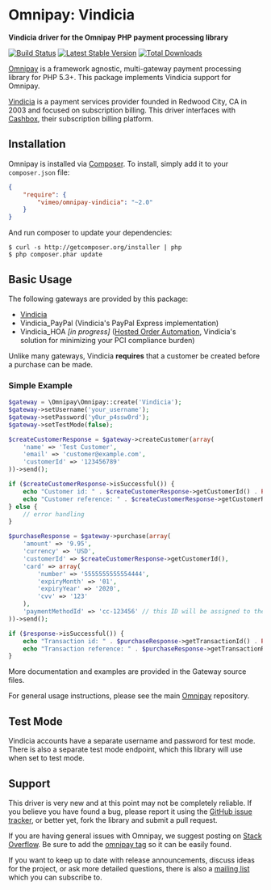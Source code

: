 # Omnipay: Vindicia

**Vindicia driver for the Omnipay PHP payment processing library**

[![Build Status](https://travis-ci.org/vimeo/omnipay-vindicia.png?branch=master)](https://travis-ci.org/vimeo/omnipay-vindicia)
[![Latest Stable Version](https://poser.pugx.org/vimeo/omnipay-vindicia/version.png)](https://packagist.org/packages/vimeo/omnipay-vindicia)
[![Total Downloads](https://poser.pugx.org/vimeo/omnipay-vindicia/d/total.png)](https://packagist.org/packages/vimeo/omnipay-vindicia)

[Omnipay](https://github.com/thephpleague/omnipay) is a framework agnostic, multi-gateway payment
processing library for PHP 5.3+. This package implements Vindicia support for Omnipay.

[Vindicia](https://vindicia.com/) is a payment services provider founded in Redwood City, CA in 2003 and focused on subscription billing. This driver interfaces with [Cashbox](https://www.vindicia.com/solutions/vindicia-cashbox), their subscription billing platform.

## Installation

Omnipay is installed via [Composer](http://getcomposer.org/). To install, simply add it
to your `composer.json` file:

```json
{
    "require": {
        "vimeo/omnipay-vindicia": "~2.0"
    }
}
```

And run composer to update your dependencies:

```
$ curl -s http://getcomposer.org/installer | php
$ php composer.phar update
```

## Basic Usage

The following gateways are provided by this package:

* [Vindicia](https://vindicia.com/)
* Vindicia_PayPal (Vindicia's PayPal Express implementation)
* Vindicia_HOA *[in progress]* ([Hosted Order Automation](https://www.vindicia.com/resources/data-sheets/hosted-order-automation), Vindicia's solution for minimizing your PCI compliance burden)

Unlike many gateways, Vindicia **requires** that a customer be created before a purchase can be made.

### Simple Example

```php
$gateway = \Omnipay\Omnipay::create('Vindicia');
$gateway->setUsername('your_username');
$gateway->setPassword('y0ur_p4ssw0rd');
$gateway->setTestMode(false);

$createCustomerResponse = $gateway->createCustomer(array(
    'name' => 'Test Customer',
    'email' => 'customer@example.com',
    'customerId' => '123456789'
))->send();

if ($createCustomerResponse->isSuccessful()) {
    echo "Customer id: " . $createCustomerResponse->getCustomerId() . PHP_EOL;
    echo "Customer reference: " . $createCustomerResponse->getCustomerReference() . PHP_EOL;
} else {
    // error handling
}

$purchaseResponse = $gateway->purchase(array(
    'amount' => '9.95',
    'currency' => 'USD',
    'customerId' => $createCustomerResponse->getCustomerId(),
    'card' => array(
        'number' => '5555555555554444',
        'expiryMonth' => '01',
        'expiryYear' => '2020',
        'cvv' => '123'
    ),
    'paymentMethodId' => 'cc-123456' // this ID will be assigned to the card
))->send();

if ($response->isSuccessful()) {
    echo "Transaction id: " . $purchaseResponse->getTransactionId() . PHP_EOL;
    echo "Transaction reference: " . $purchaseResponse->getTransactionReference() . PHP_EOL;
}
```

More documentation and examples are provided in the Gateway source files.

For general usage instructions, please see the main [Omnipay](https://github.com/thephpleague/omnipay)
repository.

## Test Mode

Vindicia accounts have a separate username and password for test mode. There is also a separate
test mode endpoint, which this library will use when set to test mode.

## Support

This driver is very new and at this point may not be completely reliable. If you believe you have found a bug, please report it using the [GitHub issue tracker](https://github.com/Vimeo/omnipay-vindicia/issues),
or better yet, fork the library and submit a pull request.

If you are having general issues with Omnipay, we suggest posting on
[Stack Overflow](http://stackoverflow.com/). Be sure to add the
[omnipay tag](http://stackoverflow.com/questions/tagged/omnipay) so it can be easily found.

If you want to keep up to date with release announcements, discuss ideas for the project,
or ask more detailed questions, there is also a [mailing list](https://groups.google.com/forum/#!forum/omnipay) which
you can subscribe to.

